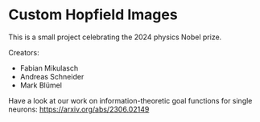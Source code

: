# Custom Hopfield Images

This is a small project celebrating the 2024 physics Nobel prize.

Creators:
 - Fabian Mikulasch
 - Andreas Schneider
 - Mark Blümel

Have a look at our work on information-theoretic goal functions for single neurons:
https://arxiv.org/abs/2306.02149
